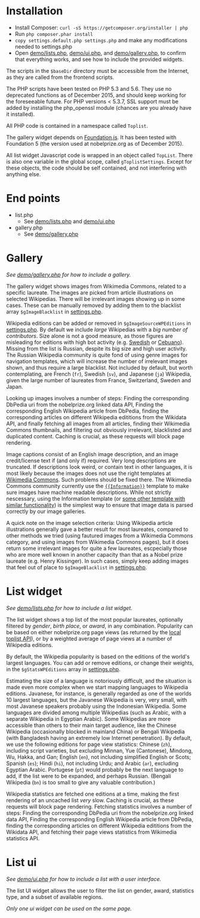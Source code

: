 Installation
============

 * Install Composer: `curl -sS https://getcomposer.org/installer | php`
 * Run `php composer.phar install`
 * `copy settings.default.php settings.php` and make any modifications needed to settings.php
 * Open [demo/lists.php](demo/lists.php), [demo/ui.php](demo/ui.php), and [demo/gallery.php](demo/gallery.php), to confirm that everything works, and see how to include the provided widgets.

The scripts in the `$baseDir` directory must be accessible from the Internet, as they are called from the frontend scripts.

The PHP scripts have been tested on PHP 5.3 and 5.6. They use no deprecated functions as of December 2015, and should keep working for the foreseeable future. For PHP versions < 5.3.7, SSL support must be added by installing the php_openssl module (chances are you already have it installed).

All PHP code is contained in a namespace called `Toplist`.

The gallery widget depends on [Foundation.js](http://foundation.zurb.com/). It has been tested with Foundation 5 (the version used at nobelprize.org as of December 2015).

All list widget Javascript code is wrapped in an object called `TopList`. There is also one variable in the global scope, called `gToplistSettings`. Except for these objects, the code should be self contained, and not interfering with anything else.


End points
==========

 * list.php
     - See [demo/lists.php](demo/lists.php) and [demo/ui.php](demo/ui.php)
 * gallery.php
     - See [demo/gallery.php](demo/gallery.php)

Gallery
=======
_See [demo/gallery.php](demo/gallery.php) for how to include a gallery._

The gallery widget shows images from Wikimedia Commons, related to a specific laureate. The images are picked from article illustrations on selected Wikipedias. There will be irrelevant images showing up in some cases. These can be manually removed by adding them to the blacklist array `$gImageBlacklist` in [settings.php](settings.default.php).

Wikipedia editions can be added or removed in `$gImageSourceWPEditions` in [settings.php](settings.default.php). By default we include *large* Wikipedias with a *big number of contributors*. Size alone is not a good measure, as those figures are misleading for editions with high bot activity (e.g. [Swedish](https://sv.wikipedia.org/wiki/Portal:Huvudsida) or [Cebuano](https://ceb.wikipedia.org/wiki/Unang_Panid)). Missing from the list is Russian, despite its big size and high user activity. The Russian Wikipedia community is quite fond of using genre images for navigation templates, which will increase the number of irrelevant images shown, and thus require a large blacklist.
Not included by default, but worth contemplating, are French (`fr`), Swedish (`sv`), and Japanese (`ja`) Wikipedia, given the large number of laureates from France, Switzerland, Sweden and Japan.

Looking up images involves a number of steps: Finding the corresponding DbPedia uri from the nobelprize.org linked data API, Finding the corresponding English Wikipedia article from DbPedia, finding the corresponding articles on different Wikipedia edititions from the Wikidata API, and finally fetching all images from all articles, finding their Wikimedia Commons thumbnails, and filtering out obviously irrelevant, blacklisted and duplicated content. Caching is crucial, as these requests will block page rendering.

Image captions consist of an English image description, and an image credit/license text if (and only if) required. Very long descriptions are truncated. If descriptions look weird, or contain text in other languages, it is most likely because the images does not use the right templates at [Wikimedia Commons](https://commons.wikimedia.org). Such problems should be fixed there. The Wikimedia Commons community currently use the [`{{Information}}`](https://commons.wikimedia.org/wiki/Template:Information) template to make sure images have machine readable descriptions. While not strictly nescessary, using the Information template (or [some other template with similar functionality](https://commons.wikimedia.org/wiki/Commons:Machine-readable_data)) is the simplest way to ensure that image data is parsed correctly by our image galleries.

A quick note on the image selection criteria: Using Wikipedia article illustrations generally gave a better result for most laureates, compared to other methods we tried (using fautured images from a Wikimedia Commons category, and using images from Wikimedia Commons pages), but it does return some irrelevant images for quite a few laureates, escpecially those who are more well known in another capacity than that as a Nobel prize laureate (e.g. Henry Kissinger). In such cases, simply keep adding images that feel out of place to `$gImageBlacklist` in [settings.php](settings.default.php).

List widget
===========
_See [demo/lists.php](demo/lists.php) for how to include a list widget._

The list widget shows a top list of the most popular laureates, optionally filtered by _gender_, _birth place_, or _award_, in any combination. Popularity can be based on either nobelprize.org page views (as returned by the [local toplist API](http://www.nobelprize.org/nobel_prizes/popular_api.php)), or by a weighted average of page views at a number of Wikipedia editions.

By default, the Wikipedia popularity is based on the editions of the world's largest languages. You can add or remove editions, or change their weights, in the `$gStatsWPEditions` array in [settings.php](settings.default.php).

Estimating the size of a language is notoriously difficult, and the situation is made even more complex when we start mapping languages to Wikipedia editions. Javanese, for instance, is generally regarded as one of the worlds 10 largest languages, but the Javanese Wikipedia is very, very small, with most Javanese speakers probably using the Indonesian Wikipedia. Some languages are divided among multiple Wikipedias (such as Arabic, with a separate Wikipedia in Egyptian Arabic). Some Wikipedias are more accessible than others to their main target audience, like the Chinese Wikipedia (occasionally blocked in mainland China) or Bengali Wikipedia (with Bangladesh having an extremely low Internet penetration).
By default, we use the following editions for page view statistics: Chinese (`zh`), including script varieties, but excluding Minnan, Yue (Cantonese), Mindong, Wu, Hakka, and Gan; English (`en`), not including simplified English or Scots; Spanish (`es`); Hindi (`hi`), not including Urdu; and Arabic (`ar`), excluding Egyptian Arabic. Portugese (`pt`) would probably be the next language to add, if the list were to be expanded, and perhaps Russian. (Bengali Wikipedia (`bn`) is too small to give any valuable contribution.)

Wikipedia statistics are fetched one editions at a time, making the first rendering of an uncached list _very_ slow. Caching is crucial, as these requests will block page rendering. Fetching statistics involves a number of steps: Finding the corresponding DbPedia uri from the nobelprize.org linked data API, Finding the corresponding English Wikipedia article from DbPedia, finding the corresponding articles on different Wikipedia edititions from the Wikidata API, and fetching their page views statistics from Wikimedia statistics API.


List ui
=======
_See [demo/ui.php](demo/ui.php) for how to include a list with a user interface._

The list UI widget allows the user to filter the list on gender, award, statistics type, and a subset of available regions.

*Only one ui widget can be used on the same page.*
